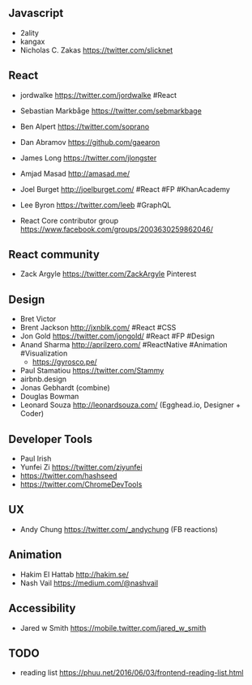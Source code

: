 ## Javascript
- 2ality
- kangax
- Nicholas C. Zakas https://twitter.com/slicknet

## React
- jordwalke https://twitter.com/jordwalke #React
- Sebastian Markbåge  https://twitter.com/sebmarkbage
- Ben Alpert https://twitter.com/soprano
- Dan Abramov https://github.com/gaearon
- James Long https://twitter.com/jlongster
- Amjad Masad http://amasad.me/
- Joel Burget http://joelburget.com/ #React #FP #KhanAcademy

- Lee Byron https://twitter.com/leeb #GraphQL

- React Core contributor group https://www.facebook.com/groups/2003630259862046/

## React community
- Zack Argyle https://twitter.com/ZackArgyle Pinterest

## Design
- Bret Victor
- Brent Jackson http://jxnblk.com/ #React #CSS
- Jon Gold https://twitter.com/jongold/ #React #FP #Design
- Anand Sharma http://aprilzero.com/ #ReactNative #Animation #Visualization
  - https://gyrosco.pe/
- Paul Stamatiou https://twitter.com/Stammy
- airbnb.design
- Jonas Gebhardt (combine)
- Douglas Bowman
- Leonard Souza http://leonardsouza.com/ (Egghead.io, Designer + Coder)

## Developer Tools
- Paul Irish
- Yunfei Zi https://twitter.com/ziyunfei
- https://twitter.com/hashseed
- https://twitter.com/ChromeDevTools

## UX
- Andy Chung https://twitter.com/_andychung (FB reactions)

## Animation
- Hakim El Hattab http://hakim.se/
- Nash Vail https://medium.com/@nashvail

## Accessibility
- Jared w Smith https://mobile.twitter.com/jared_w_smith


## TODO
- reading list https://phuu.net/2016/06/03/frontend-reading-list.html
